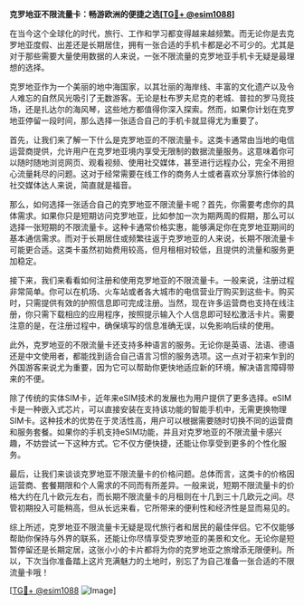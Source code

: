 **克罗地亚不限流量卡：畅游欧洲的便捷之选[[TG💪+ @esim1088](https://t.me/s/esim1088)]**

在当今这个全球化的时代，旅行、工作和学习都变得越来越频繁。而无论你是去克罗地亚度假、出差还是长期居住，拥有一张合适的手机卡都是必不可少的。尤其是对于那些需要大量使用数据的人来说，一张不限流量的克罗地亚手机卡无疑是最理想的选择。

克罗地亚作为一个美丽的地中海国家，以其壮丽的海岸线、丰富的文化遗产以及令人难忘的自然风光吸引了无数游客。无论是杜布罗夫尼克的老城、普拉的罗马竞技场，还是扎达尔的海风琴，这些地方都值得你深入探索。然而，如果你计划在克罗地亚停留一段时间，那么选择一张适合自己的手机卡就显得尤为重要了。

首先，让我们来了解一下什么是克罗地亚的不限流量卡。这类卡通常由当地的电信运营商提供，允许用户在克罗地亚境内享受无限制的数据流量服务。这意味着你可以随时随地浏览网页、观看视频、使用社交媒体，甚至进行远程办公，完全不用担心流量耗尽的问题。这对于经常需要在线工作的商务人士或者喜欢分享旅行体验的社交媒体达人来说，简直就是福音。

那么，如何选择一张适合自己的克罗地亚不限流量卡呢？首先，你需要考虑你的具体需求。如果你只是短期访问克罗地亚，比如参加一次为期两周的假期，那么可以选择一张短期的不限流量卡。这种卡通常价格实惠，能够满足你在克罗地亚期间的基本通信需求。而对于长期居住或频繁往返于克罗地亚的人来说，长期不限流量卡可能更合适。这类卡虽然初始费用较高，但月租相对较低，且提供的流量和服务更加稳定。

接下来，我们来看看如何注册和使用克罗地亚的不限流量卡。一般来说，注册过程非常简单。你可以在机场、火车站或者各大城市的电信营业厅购买到这些卡。购买时，只需提供有效的护照信息即可完成注册。当然，现在许多运营商也支持在线注册，你只需下载相应的应用程序，按照提示输入个人信息即可轻松激活卡片。需要注意的是，在注册过程中，确保填写的信息准确无误，以免影响后续的使用。

此外，克罗地亚的不限流量卡还支持多种语言的服务。无论你是英语、法语、德语还是中文使用者，都能找到适合自己语言习惯的服务选项。这一点对于初来乍到的外国游客来说尤为重要，因为它可以帮助你更快地适应新的环境，解决语言障碍带来的不便。

除了传统的实体SIM卡，近年来eSIM技术的发展也为用户提供了更多选择。eSIM卡是一种嵌入式芯片，可以直接安装在支持该功能的智能手机中，无需更换物理SIM卡。这种技术的优势在于灵活性高，用户可以根据需要随时切换不同的运营商和服务套餐。如果你的手机支持eSIM功能，并且对克罗地亚的不限流量卡感兴趣，不妨尝试一下这种方式。它不仅方便快捷，还能让你享受到更多的个性化服务。

最后，让我们来谈谈克罗地亚不限流量卡的价格问题。总体而言，这类卡的价格因运营商、套餐期限和个人需求的不同而有所差异。一般来说，短期不限流量卡的价格大约在几十欧元左右，而长期不限流量卡的月租则在十几到三十几欧元之间。尽管初期投入可能稍高，但从长远来看，它所带来的便利性和经济性是显而易见的。

综上所述，克罗地亚不限流量卡无疑是现代旅行者和居民的最佳伴侣。它不仅能够帮助你保持与外界的联系，还能让你尽情享受克罗地亚的美景和文化。无论你是短暂停留还是长期定居，这张小小的卡片都将为你的克罗地亚之旅增添无限便利。所以，下次当你准备踏上这片充满魅力的土地时，别忘了为自己准备一张合适的不限流量卡哦！

[[TG💪+ @esim1088](https://t.me/s/esim1088) ![Image](https://i.postimg.cc/4NQfJmqS/Snipaste-2025-05-13-00-14-12.png)]